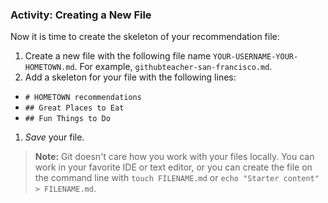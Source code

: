 ### Activity: Creating a New File

Now it is time to create the skeleton of your recommendation file:

1. Create a new file with the following file name `YOUR-USERNAME-YOUR-HOMETOWN.md`. For example, `githubteacher-san-francisco.md`.
1. Add a skeleton for your file with the following lines:
  - `# HOMETOWN recommendations`
  - `## Great Places to Eat`
  - `## Fun Things to Do`
1. *Save* your file.

> **Note:** Git doesn't care how you work with your files locally. You can work in your favorite IDE or text editor, or you can create the file on the command line with `touch FILENAME.md` or `echo "Starter content" > FILENAME.md`.
